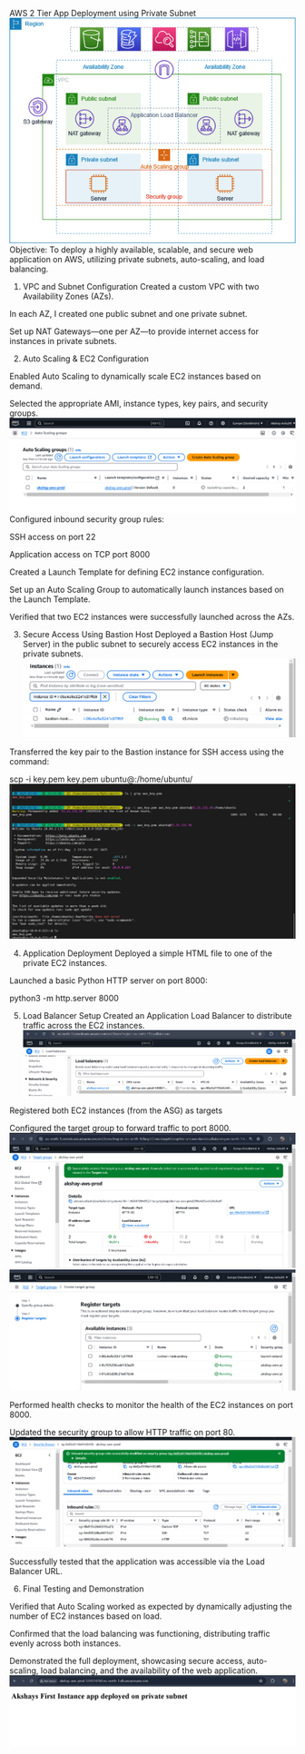 AWS 2 Tier App Deployment using Private Subnet
![2Tier](image/2Tier.png) 
Objective: To deploy a highly available, scalable, and secure web application on AWS, utilizing private subnets, auto-scaling, and load balancing.

1. VPC and Subnet Configuration
Created a custom VPC with two Availability Zones (AZs).

In each AZ, I created one public subnet and one private subnet.

Set up NAT Gateways—one per AZ—to provide internet access for instances in private subnets.

2. Auto Scaling & EC2 Configuration

Enabled Auto Scaling to dynamically scale EC2 instances based on demand.

Selected the appropriate AMI, instance types, key pairs, and security groups.
![AutoScalingGroup](image/AutoScalingGroup.png)  
Configured inbound security group rules:

SSH access on port 22

Application access on TCP port 8000

Created a Launch Template for defining EC2 instance configuration.

Set up an Auto Scaling Group to automatically launch instances based on the Launch Template.

Verified that two EC2 instances were successfully launched across the AZs.

3. Secure Access Using Bastion Host
Deployed a Bastion Host (Jump Server) in the public subnet to securely access EC2 instances in the private subnets.
![bastionhost](image/bastionhost.png)

Transferred the key pair to the Bastion instance for SSH access using the command:

scp -i key.pem key.pem ubuntu@<bastion-public-ip>:/home/ubuntu/
![CopiedKeystoPublic](image/CopiedKeystoPublic.png)  

4. Application Deployment
Deployed a simple HTML file to one of the private EC2 instances.

Launched a basic Python HTTP server on port 8000:

python3 -m http.server 8000


5. Load Balancer Setup
Created an Application Load Balancer  to distribute traffic across the EC2 instances.
![LoadBalancer](image/LoadBalancer.png)

Registered both EC2 instances (from the ASG) as targets

Configured the target group to forward traffic to port 8000.
![TargetGroups](image/TargetGroups.png)  
![RegisterTargetEC2](image/RegisterTargetEC2.png) 

Performed health checks to monitor the health of the EC2 instances on port 8000.

Updated the security group to allow HTTP traffic on port 80.
![allowports_sg](image/allowports_sg.png)  

Successfully tested that the application was accessible via the Load Balancer URL.

6. Final Testing and Demonstration

Verified that Auto Scaling worked as expected by dynamically adjusting the number of EC2 instances based on load.

Confirmed that the load balancing was functioning, distributing traffic evenly across both instances.

Demonstrated the full deployment, showcasing secure access, auto-scaling, load balancing, and the availability of the web application.
![FinalOutput](image/FinalOutput.png)  
